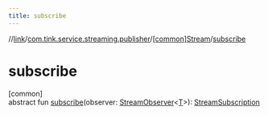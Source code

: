 ```yaml
---
title: subscribe
---
```

//[link](../../../index.html)/[com.tink.service.streaming.publisher](../index.html)/[[common]Stream](index.html)/[subscribe](subscribe.html)



# subscribe



[common]\
abstract fun [subscribe](subscribe.html)(observer: [StreamObserver](../[common]-stream-observer/index.html)&lt;[T](index.html)&gt;): [StreamSubscription](../[common]-stream-subscription/index.html)




